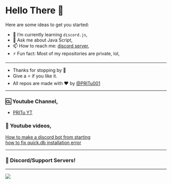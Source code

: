 # Hello There 👋

<!--
**username/username** is a ✨ _special_ ✨ repository because its `README.md` (this file) appears on your GitHub profile.
-->

Here are some ideas to get you started:


- 🌱 I’m currently learning `discord.js`,
- 💬 Ask me about Java Script,
- 📫 How to reach me: [discord server](https://bit.ly/prituw),
- ⚡ Fun fact: Most of my repositories are private, lol,

---


- Thanks for stopping by 🍪
- Give a ⭐️ if you like it.
- All repos are made with :heart: by [@PRITu001](https://bit.ly/prituw)

---

### 🆑 Youtube Channel,

- [PRITu YT](https://youtube.com/pritu)

### 🎥 Youtube videos,

[How to make a discord bot from starting](https://www.youtube.com/watch?v=M7M9RBQQpNI&t=3s)
<br>
[how to fix quick.db installation error](youtube.com/watch?v=gbBtNxXiHm0&t=3s)

---
### 📝 Discord/Support Servers!
---

<a href="https://discord.gg/4hN3fe5D5S"><img src="https://invidget.switchblade.xyz/4hN3fe5D5S"/></a>
<br><br>
</div>
